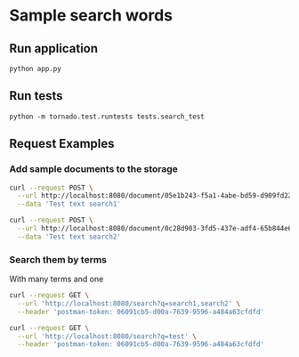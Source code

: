 # Sample search words

## Run application
    python app.py

## Run tests
    python -m tornado.test.runtests tests.search_test

## Request Examples

### Add sample documents to the storage
```bash
curl --request POST \
  --url http://localhost:8080/document/05e1b243-f5a1-4abe-bd59-d909fd225edd \
  --data 'Test text search1'
```

```bash
curl --request POST \
  --url http://localhost:8080/document/0c28d903-3fd5-437e-adf4-65b844e60c54 \
  --data 'Test text search2'
```

### Search them by terms

 With many terms and one
```bash
curl --request GET \
  --url 'http://localhost:8080/search?q=search1,search2' \
  --header 'postman-token: 06091cb5-d00a-7639-9596-a484a63cfdfd'
```

```bash
curl --request GET \
  --url 'http://localhost:8080/search?q=test' \
  --header 'postman-token: 06091cb5-d00a-7639-9596-a484a63cfdfd'
```